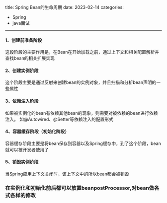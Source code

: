 title: Spring Bean的生命周期
date: 2023-02-14
categories:
- Spring
- java面试
***
#### 1、创建前准备阶段
这段阶段的主要作用是，在Bean在开始加载之前，通过上下文和相关配置解析并查找bean的相关扩展实现
#### 2、创建实例阶段
这个阶段主要是通过反射来创建bean的实例对象，并且扫描和分析bean声明的一些属性
#### 3、依赖注入阶段
如果被实例化的bean有依赖其他bean的现象，则需要对被依赖的bean进行依赖注入。
如@Autowired、@Setter等依赖注入的配置形式
#### 4、容器缓存阶段（初始化阶段）
容器缓存阶段主要是将bean保存到容器以及Spring缓存中，到了这个阶段，bean就可以被开发者使用了
#### 5、销毁实例阶段
当Spring应用上下文关闭时，该上下文中的所以bean都会被销毁


### 在实例化和初始化前后都可以放置beanpostProcessor,对bean做各式各样的修改

